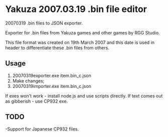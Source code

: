 # Yakuza 2007.03.19 .bin file editor
20070319 .bin files to JSON exporter.

Exporter for .bin files from Yakuza games and other games by RGG Studio.

This file format was created on 19th March 2007 and this date is used in header to differentiate these .bin files from others.

## Usage
1. 20070319exporter.exe item.bin_c.json
2. Make changes;
3. 20070319importer.exe item.bin_c.json

If exes won't work - install node.js and use scripts directly.
If text comes out as gibberish - use CP932 exe.

## TODO

-Support for Japanese CP932 files.
